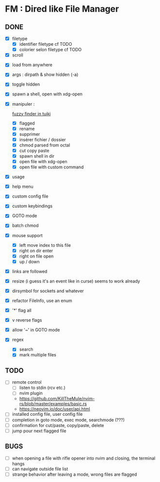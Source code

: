 # FM : Dired like File Manager

## DONE

- [x] filetype
  - [x] identifier filetype cf TODO
  - [x] colorier selon filetype cf TODO
- [x] scroll
<!-- TODO: bug quand on a trop de fichiers, on peut scroll jusqu'en bas -->
- [x] load from anywhere
- [x] args : dirpath & show hidden (-a)
- [x] toggle hidden
- [x] spawn a shell, open with xdg-open
- [x] manipuler :

  [fuzzy finder in tuiki](https://github.com/lotabout/skim/blob/master/src/input.rs)

  - [x] flagged
  - [x] rename
  - [x] supprimer
  - [x] insérer fichier / dossier
  - [x] chmod parsed from octal
  - [x] cut copy paste
  - [x] spawn shell in dir
  - [x] open file with xdg-open
  - [x] open file with custom command

- [x] usage
- [x] help menu
- [x] custom config file
- [x] custom keybindings
- [x] GOTO mode
- [x] batch chmod
- [x] mouse support
  - [x] left move index to this file
  - [x] right on dir enter
  - [x] right on file open
  - [x] up / down
- [x] links are followed
- [x] resize (i guess it's an event like in curse) seems to work already
- [x] dirsymbol for sockets and whatever
- [x] refactor FileInfo, use an enum
- [x] '\*' flag all
- [x] v reverse flags
- [x] allow '~' in GOTO mode
- [x] regex
  - [x] search
  - [x] mark multiple files

## TODO

- [ ] remote control
  - [ ] listen to stdin (rcv etc.)
  - [ ] nvim plugin
  - https://github.com/KillTheMule/nvim-rs/blob/master/examples/basic.rs
  - https://neovim.io/doc/user/api.html
- [ ] installed config file, user config file
- [ ] completion in goto mode, exec mode, searchmode (???)
- [ ] confirmation for cut/paste, copy/paste, delete
- [ ] jump pour next flagged file

## BUGS

- [ ] when opening a file with rifle opener into nvim and closing, the terminal hangs
- [ ] can navigate outside file list
- [ ] strange behavior after leaving a mode, wrong files are flagged
